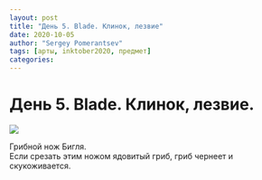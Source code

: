 ```yaml
---
layout: post
title: "День 5. Blade. Клинок, лезвие"
date: 2020-10-05
author: "Sergey Pomerantsev"
tags: [арты, inktober2020, предмет]
categories:
---
```


# День 5. Blade. Клинок, лезвие.

![](/images/_inktober20-5.jpg)

Грибной нож Бигля.  
Если срезать этим ножом ядовитый гриб, гриб чернеет и скукоживается.
